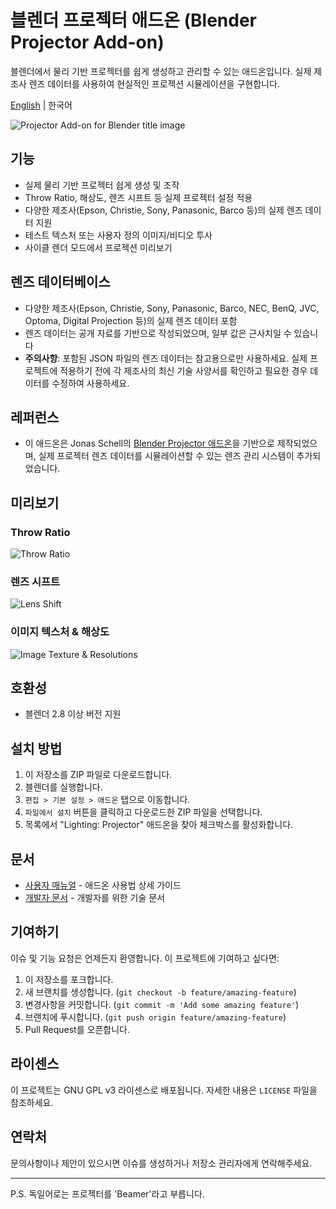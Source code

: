 # 블렌더 프로젝터 애드온 (Blender Projector Add-on)

블렌더에서 물리 기반 프로젝터를 쉽게 생성하고 관리할 수 있는 애드온입니다. 실제 제조사 렌즈 데이터를 사용하여 현실적인 프로젝션 시뮬레이션을 구현합니다.

[English](readme-en.md) | 한국어

![Projector Add-on for Blender title image](/.github/gifs/title.jpg)

## 기능

* 실제 물리 기반 프로젝터 쉽게 생성 및 조작
* Throw Ratio, 해상도, 렌즈 시프트 등 실제 프로젝터 설정 적용
* 다양한 제조사(Epson, Christie, Sony, Panasonic, Barco 등)의 실제 렌즈 데이터 지원
* 테스트 텍스처 또는 사용자 정의 이미지/비디오 투사
* 사이클 렌더 모드에서 프로젝션 미리보기

## 렌즈 데이터베이스

* 다양한 제조사(Epson, Christie, Sony, Panasonic, Barco, NEC, BenQ, JVC, Optoma, Digital Projection 등)의 실제 렌즈 데이터 포함
* 렌즈 데이터는 공개 자료를 기반으로 작성되었으며, 일부 값은 근사치일 수 있습니다
* **주의사항**: 포함된 JSON 파일의 렌즈 데이터는 참고용으로만 사용하세요. 실제 프로젝트에 적용하기 전에 각 제조사의 최신 기술 사양서를 확인하고 필요한 경우 데이터를 수정하여 사용하세요.

## 레퍼런스

* 이 애드온은 Jonas Schell의 [Blender Projector 애드온](https://github.com/Ocupe/Projectors)을 기반으로 제작되었으며, 실제 프로젝터 렌즈 데이터를 시뮬레이션할 수 있는 렌즈 관리 시스템이 추가되었습니다.

## 미리보기

### Throw Ratio
![Throw Ratio](/.github/gifs/throw_ratio.gif)

### 렌즈 시프트
![Lens Shift](/.github/gifs/lens_shift.gif)

### 이미지 텍스처 & 해상도
![Image Texture & Resolutions](/.github/gifs/image_textures_resolution.gif)

## 호환성
* 블렌더 2.8 이상 버전 지원

## 설치 방법

1. 이 저장소를 ZIP 파일로 다운로드합니다.
2. 블렌더를 실행합니다.
3. `편집 > 기본 설정 > 애드온` 탭으로 이동합니다.
4. `파일에서 설치` 버튼을 클릭하고 다운로드한 ZIP 파일을 선택합니다.
5. 목록에서 "Lighting: Projector" 애드온을 찾아 체크박스를 활성화합니다.

## 문서

* [사용자 매뉴얼](Documents/user-manual-ko.md) - 애드온 사용법 상세 가이드
* [개발자 문서](Documents/developer-docs-ko.md) - 개발자를 위한 기술 문서

## 기여하기

이슈 및 기능 요청은 언제든지 환영합니다. 이 프로젝트에 기여하고 싶다면:

1. 이 저장소를 포크합니다.
2. 새 브랜치를 생성합니다. (`git checkout -b feature/amazing-feature`)
3. 변경사항을 커밋합니다. (`git commit -m 'Add some amazing feature'`)
4. 브랜치에 푸시합니다. (`git push origin feature/amazing-feature`)
5. Pull Request를 오픈합니다.

## 라이센스

이 프로젝트는 GNU GPL v3 라이센스로 배포됩니다. 자세한 내용은 `LICENSE` 파일을 참조하세요.

## 연락처

문의사항이나 제안이 있으시면 이슈를 생성하거나 저장소 관리자에게 연락해주세요.

---

P.S. 독일어로는 프로젝터를 'Beamer'라고 부릅니다.

